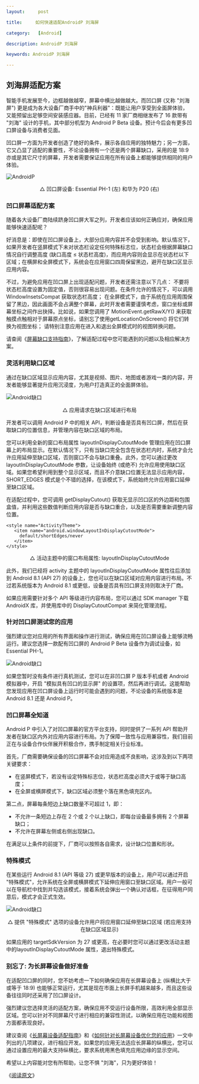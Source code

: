 ```yaml
---
layout:     post

title:     如何快速适配AndroidP 刘海屏

category:   [Android]

description: AndroidP 刘海屏

keywords: AndroidP 刘海屏

---
```




## 刘海屏适配方案

智能手机发展至今，边框越做越窄，屏幕中横比越做越大。而凹口屏 (又称 "刘海屏") 更是成为各大设备厂商手中的"神兵利器"：既能让用户享受到全面屏体验，又能预留出足够空间安装感应器。目前，已经有 11 家厂商相继发布了 16 款带有 "刘海" 设计的手机，其中部分机型为 Android P Beta 设备。预计今后会有更多凹口屏设备与消费者见面。


凹口屏一方面为开发者创造了绝好的条件，展示各自应用的独特魅力；另一方面，它又凸显了适配的重要性，不论设备拥有一个还是两个屏幕缺口，采用的是 18:9 亦或是其它尺寸的屏幕，开发者需要保证应用在所有设备上都能够提供相同的用户体验。

  
![AndroidP](http://pey51suf1.bkt.clouddn.com/androidp.jpg)


<center>△ 凹口屏设备: Essential PH-1 (左) 和华为 P20 (右)</center>


### 凹口屏幕适配方案

随着各大设备厂商陆续跻身凹口屏大军之列，开发者应该如何正确应对，确保应用能够快速适配呢？

好消息是：即使在凹口屏设备上，大部分应用内容并不会受到影响。默认情况下，如果开发者在竖屏模式下未对状态栏设定任何特殊标志位，状态栏会根据屏幕缺口情况自行调整高度 (缺口高度 ≤ 状态栏高度)，而应用内容则会显示在状态栏以下区域；在横屏和全屏模式下，系统会在应用窗口四周保留黑边，避开在缺口区显示应用内容。

不过，为避免应用在凹口屏上出现适配问题，开发者还需注意以下几点：
不要将状态栏高度设置为固定值，否则很容易出现问题。在条件允许的情况下，可以调用 WindowInsetsCompat 获取状态栏高度；
在全屏模式下，由于系统在应用周围保留了黑边，因此画面不会占满整个屏幕，此时开发者需要谨慎考虑，窗口坐标或屏幕坐标之间作出抉择。比如说，如果您调用了 MotionEvent.getRawX/Y() 来获取触摸点触相对于屏幕原点坐标，请别忘了使用getLocationOnScreen() 将它们转换为视图坐标；
请特别注意应用在进入和退出全屏模式时的视图转换问题。

请查阅《[屏幕缺口支持指南](https://developer.android.com/guide/topics/display-cutout/#best_practices_for_display_cutout_support)》，了解适配过程中您可能遇到的问题以及相应解决方案。


### 灵活利用缺口区域

通过在缺口区域显示应用内容，尤其是视频、图片、地图或者游戏一类的内容，开发者能够显著提升应用沉浸度，为用户打造真正的全面屏体验。


![Android缺口](http://pey51suf1.bkt.clouddn.com/androidp_map.jpg)

<center>
△ 应用请求在缺口区域进行布局
</center>

开发者可以调用 Android P 中的相关 API，判断设备是否具有凹口屏，然后在获取缺口的位置信息，并管理内容在缺口区域的布局。

您可以利用全新的窗口布局属性 layoutInDisplayCutoutMode 管理应用在凹口屏幕上的布局显示。在默认情况下，只有当缺口完全包含在状态栏内时，系统才会允许应用延伸至缺口区域，否则窗口不会与缺口重叠。此外，您可以通过更改 layoutInDisplayCutoutMode 参数，让设备始终 (或绝不) 允许应用使用缺口区域。如果您希望利用到整个显示区域，而且不介意缺口位置无法显示应用内容，SHORT_EDGES 模式是个不错的选择，在该模式下，系统始终允许应用窗口延伸至缺口区域。

在适配过程中，您可调用 getDisplayCutout() 获取无显示凹口区的外边距和包围盒值，并利用这些数值判断应用内容是否与缺口重合，以及是否需要重新调整内容位置。

```
<style name="ActivityTheme">
   <item name="android.windowLayoutInDisplayCutoutMode">
     default/shortEdges/never
   </item>
</style>
```

<center>
△ 活动主题中的窗口布局属性: layoutInDisplayCutoutMode
</center>

此外，我们已经将 activity 主题中的 layoutInDisplayCutoutMode 属性往后添加到 Android 8.1 (API 27) 的设备上，您也可以在缺口区域对应用内容进行布局。不过若系统版本为 Android 8.1 或更低，设备是否具有凹口屏支持则取决于厂商。

如果应用需要针对多个 API 等级进行内容布局，您可以通过 SDK manager 下载 AndroidX 库，并使用库中的 DisplayCutoutCompat 来简化管理流程。


### 针对凹口屏测试您的应用

强烈建议您对应用的所有界面和操作进行测试，确保应用在凹口屏设备上能够流畅运行。建议您选择一款配有凹口屏的 Android P Beta 设备作为调试设备，如 Essential PH-1。


![Android缺口](http://pey51suf1.bkt.clouddn.com/androidp_system.jpg)


如果您暂时没有条件进行真机测试，您可以在非凹口屏 P 版本手机或者 Android 模拟器中，开启 "模拟具有凹口的显示屏" 的设置项，然后再进行调试。这能帮助您发现应用在凹口屏设备上运行时可能会遇到的问题，不论设备的系统版本是 Android 8.1 还是 Android P。


### 凹口屏幕全知道

Android P 中引入了对凹口屏幕的官方平台支持，同时提供了一系列 API 帮助开发者在缺口区内外对应用内容进行布局。为了保障一致性与应用兼容性，我们目前正在与设备合作伙伴展开积极合作，携手制定相关行业标准。

首先，厂商需要确保设备的凹口屏幕不会对应用造成不良影响，这涉及到以下两项关键要求：

- 在竖屏模式下，若没有设定特殊标志位，状态栏高度必须大于或等于缺口高度；
- 在全屏或横屏模式下，缺口区域必须整个落在黑色填充区内。

第二点，屏幕每条短边上缺口数量不可超过 1，即：
- 不允许一条短边上存在 2 个或 2 个以上缺口，即每台设备最多拥有 2 个屏幕缺口；
- 不允许在屏幕左侧或右侧出现缺口。

在满足以上条件的前提下，厂商可以按照各自需求，设计缺口位置和形状。


### 特殊模式

在某些运行 Android 8.1 (API 等级 27) 或更早版本的设备上，用户可以通过开启 "特殊模式"，允许系统在全屏或横屏模式下延伸应用窗口至缺口区域。用户一般可以在导航栏中找到并勾选该模式，接着系统会弹出一个确认对话框，在征得用户同意后，模式才会正式生效。

![Android缺口](http://pey51suf1.bkt.clouddn.com/androidp_landspace.jpg)

<center>
△ 提供 "特殊模式" 选项的设备允许用户将应用窗口延伸至缺口区域 (若应用支持在缺口区域显示)
</center>

如果应用的 targetSdkVersion 为 27 或更高，在必要时您可以通过更改活动主题中的layoutInDisplayCutoutMode 属性，退出特殊模式。

### 别忘了: 为长屏幕设备做好准备

在适配凹口屏的同时，您不妨考虑一下如何确保应用在长屏幕设备上 (纵横比大于或等于 18:9) 也能够正常运行，尤其是现在市面上长屏手机越来越多，而且这些设备往往同时还采用了凹口屏设计。

强烈建议您选择灵活的适配方案，确保应用不受运行设备所限，高效利用全部显示区域。您可以针对不同屏幕尺寸进行相应的兼容性测试，以确保应用在功能和视图方面都表现良好。

建议查阅《[长屏幕设备适配指南](https://mp.weixin.qq.com/s/mSD0Wup5gHZr19VPmpXD-g)》和《[如何针对长屏幕设备优化您的应用](https://mp.weixin.qq.com/s/mSD0Wup5gHZr19VPmpXD-g)》一文中列出的几项建议，进行相应开发。如果您的应用无法适应长屏幕的纵横比，您可以通过设置应用的最大支持纵横比，要求系统用黑色填充应用边缘的显示空间。

希望以上内容能对您有所帮助，让您不惧 "刘海"，只为更好体验！

《[阅读原文](https://mp.weixin.qq.com/s/mSD0Wup5gHZr19VPmpXD-g)》






